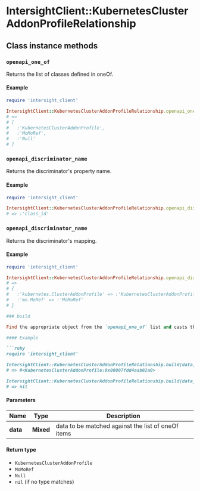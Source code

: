 # IntersightClient::KubernetesClusterAddonProfileRelationship

## Class instance methods

### `openapi_one_of`

Returns the list of classes defined in oneOf.

#### Example

```ruby
require 'intersight_client'

IntersightClient::KubernetesClusterAddonProfileRelationship.openapi_one_of
# =>
# [
#   :'KubernetesClusterAddonProfile',
#   :'MoMoRef',
#   :'Null'
# ]
```

### `openapi_discriminator_name`

Returns the discriminator's property name.

#### Example

```ruby
require 'intersight_client'

IntersightClient::KubernetesClusterAddonProfileRelationship.openapi_discriminator_name
# => :'class_id'
```

### `openapi_discriminator_name`

Returns the discriminator's mapping.

#### Example

```ruby
require 'intersight_client'

IntersightClient::KubernetesClusterAddonProfileRelationship.openapi_discriminator_mapping
# =>
# {
#   :'kubernetes.ClusterAddonProfile' => :'KubernetesClusterAddonProfile',
#   :'mo.MoRef' => :'MoMoRef'
# }

### build

Find the appropriate object from the `openapi_one_of` list and casts the data into it.

#### Example

```ruby
require 'intersight_client'

IntersightClient::KubernetesClusterAddonProfileRelationship.build(data)
# => #<KubernetesClusterAddonProfile:0x00007fdd4aab02a0>

IntersightClient::KubernetesClusterAddonProfileRelationship.build(data_that_doesnt_match)
# => nil
```

#### Parameters

| Name | Type | Description |
| ---- | ---- | ----------- |
| **data** | **Mixed** | data to be matched against the list of oneOf items |

#### Return type

- `KubernetesClusterAddonProfile`
- `MoMoRef`
- `Null`
- `nil` (if no type matches)

